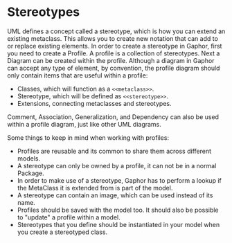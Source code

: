 # Stereotypes

UML defines a concept called a stereotype, which is how you can extend an
existing metaclass. This allows you to create new notation that can add to or
replace existing elements. In order to create a stereotype in Gaphor, first you
need to create a Profile. A profile is a collection of stereotypes. Next a
Diagram can be created within the profile. Although a diagram in Gaphor can
accept any type of element, by convention, the profile diagram should only
contain items that are useful within a profile:

-   Classes, which will function as a `<<metaclass>>`.
-   Stereotype, which will be defined as `<<stereotype>>`.
-   Extensions, connecting metaclasses and stereotypes.

Comment, Association, Generalization, and Dependency can also be used within a
profile diagram, just like other UML diagrams.

Some things to keep in mind when working with profiles:

- Profiles are reusable and its common to share them across different models.
- A stereotype can only be owned by a profile, it can not be in a normal
  Package.
- In order to make use of a stereotype, Gaphor has to perform a lookup if the
  MetaClass it is extended from is part of the model.
- A stereotype can contain an image, which can be used instead of its name.
- Profiles should be saved with the model too. It should also be possible to
  "update" a profile within a model.
- Stereotypes that you define should be instantiated in your model when you
  create a stereotyped class.
